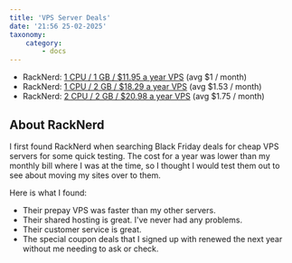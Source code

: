 ```yaml
---
title: 'VPS Server Deals'
date: '21:56 25-02-2025'
taxonomy:
    category:
        - docs
---
```


* RackNerd: [1 CPU / 1 GB / $11.95 a year VPS](https://my.racknerd.com/aff.php?aff=3772&pid=903) (avg $1 / month)
* RackNerd: [1 CPU / 2 GB / $18.29 a year VPS](https://my.racknerd.com/aff.php?aff=3772&pid=904) (avg $1.53 / month)
* RackNerd: [2 CPU / 2 GB / $20.98 a year VPS](https://my.racknerd.com/aff.php?aff=3772&pid=681) (avg $1.75 / month)

## About RackNerd

I first found RackNerd when searching Black Friday deals for cheap VPS servers for some quick testing. The cost for a year was lower than my monthly bill where I was at the time, so I thought I would test them out to see about moving my sites over to them.

Here is what I found:

* Their prepay VPS was faster than my other servers.
* Their shared hosting is great. I've never had any problems.
* Their customer service is great.
* The special coupon deals that I signed up with renewed the next year without me needing to ask or check.
